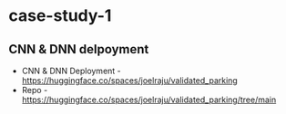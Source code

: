 # case-study-1

## CNN & DNN delpoyment 
- CNN & DNN Deployment - https://huggingface.co/spaces/joelraju/validated_parking
- Repo - https://huggingface.co/spaces/joelraju/validated_parking/tree/main 